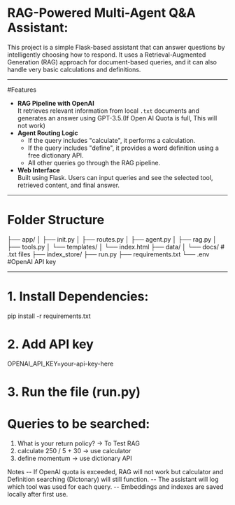 # RAG-Powered Multi-Agent Q&A Assistant:
This project is a simple Flask-based assistant that can answer questions by intelligently choosing how to respond. It uses a Retrieval-Augmented Generation (RAG) approach for document-based queries, and it can also handle very basic calculations and definitions.

---

#Features
- **RAG Pipeline with OpenAI**  
It retrieves relevant information from local `.txt` documents and generates an answer using GPT-3.5.(If Open AI Quota is full, This will not work)
- **Agent Routing Logic**  
  - If the query includes "calculate", it performs a calculation.  
  - If the query includes "define", it provides a word definition using a free dictionary API.  
  - All other queries go through the RAG pipeline.
- **Web Interface**  
  Built using Flask. Users can input queries and see the selected tool, retrieved content, and final answer.
---
# Folder Structure

├── app/
│ ├── init.py
│ ├── routes.py
│ ├── agent.py
│ ├── rag.py
│ ├── tools.py
│ └── templates/
│ └── index.html
├── data/
│ └── docs/ # .txt files 
├── index_store/
├── run.py
├── requirements.txt
└── .env  #OpenAI API key

---

# 1. Install Dependencies:
pip install -r requirements.txt

# 2. Add API key
OPENAI_API_KEY=your-api-key-here

# 3. Run the file (run.py)

# Queries to be searched:
1. What is your return policy? → To Test RAG
2. calculate 250 / 5 + 30 → use calculator
3. define momentum → use dictionary API

Notes
-- If OpenAI quota is exceeded, RAG will not work but calculator and Definition searching (Dictonary) will still function.
-- The assistant will log which tool was used for each query.
-- Embeddings and indexes are saved locally after first use.


